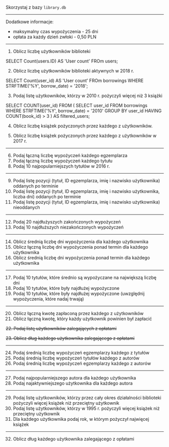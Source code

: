 Skorzystaj z bazy `library.db`

---

Dodatkowe informacje:
  
  * maksymalny czas wypożyczenia - 25 dni
  * opłata za każdy dzień zwłoki - 0,50 PLN

---

1. Oblicz liczbę użytkowników biblioteki

SELECT Count(users.ID) AS 'User count' FROm users;

2. Oblicz liczbę użytkowników biblioteki aktywnych w 2018 r.

SELECT Count(user_id) AS 'User count' FROm borrowings WHERE STRFTIME('%Y', borrow_date) = '2018';

3. Podaj listę użytkowników, którzy w 2010 r. pożyczyli więcej niż 3 książki

SELECT COUNT(user_id)
FROM (
    SELECT user_id
    FROM borrowings
    WHERE STRFTIME('%Y', borrow_date) = '2010'
    GROUP BY user_id
    HAVING COUNT(book_id) > 3
) AS filtered_users;


4. Oblicz liczbę książek pożyczonych przez każdego z użytkowników.



5. Oblicz liczbę książek pożyczonych przez każdego z użytkowników w 2017 r.

---

6. Podaj łączną liczbę wypożyczeń każdego egzemplarza
7. Podaj łączną liczbę wypożyczeń każdego tytułu
8. Podaj 10 najpopularniejszych tytułów w 2016 r.

---

9. Podaj listę pozycji (tytuł, ID egzemplarza, imię i nazwisko użytkownika) oddanych po terminie
10. Podaj listę pozycji (tytuł, ID egzemplarza, imię i nazwisko użytkownika, liczba dni) oddanych po terminie
11. Podaj listę pozycji (tytuł, ID egzemplarza, imię i nazwisko użytkownika) nieoddanych

---

12. Podaj 20 najdłużyszych zakończonych wypożyczeń
13. Podaj 10 najdłuższych niezakończonych wypożyczeń

---

14. Oblicz średnią liczbę dni wypożyczenia dla każdego użytkownika
15. Oblicz łączną liczbę dni wypożyczenia ponad termin dla każdego użytkownika
16. Oblicz średnią liczbę dni wypożyczenia ponad termin dla każdego użytkownika

---

17. Podaj 10 tytułów, które średnio są wypożyczane na największą liczbę dni
18. Podaj 10 tytułów, które były najdłużej wypożyczone
19. Podaj 10 tytułów, które były najdłużej wypożyczone (uwzględnij wypożyczenia, które nadaj trwają)

---

20. Oblicz łączną kwotę zapłaconą przez każdego z użytkowników
21. Oblicz łączną kwotę, który każdy użytkownik powinien był zapłacić

~~22. Podaj listę użytkowników zalegających z opłatami~~

~~23. Oblicz dług każdego użytkownika zalegającego z opłatami~~

---

24. Podaj średnią liczbę wypożyczeń egzemplarzy każdego z tytułów
25. Podaj średnią liczbę wypożyczeń tytułów każdego z autorów
26. Podaj średnią liczbę wypożyczeń egzemplarzy każdego z autorów

---

27. Podaj najpopularniejszego autora dla każdego użytkownika
28. Podaj najaktywniejszego użytkownika dla każdego autora

---

29. Podaj listę użytkowników, którzy przez cały okres działalności biblioteki pożyczyli więcej książek niż przeciętny użytkownik
30. Podaj listę użytkowników, którzy w 1995 r. pożyczyli więcej książek niż przeciętny użytkownik
31. Dla każdego użytkownika podaj rok, w którym pożyczył najwięcej książek

---

32. Oblicz dług każdego użytkownika zalegającego z opłatami
